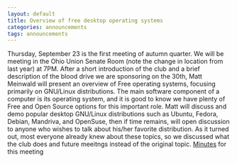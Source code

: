 ```yaml
---
layout: default
title: Overview of free desktop operating systems
categories: announcements
tags: announcements
---
```

Thursday, September 23 is the first meeting of autumn quarter. We will be meeting in the Ohio Union Senate Room (note the change in location from last year) at 7PM. After a short introduction of the club and a brief description of the blood drive we are sponsoring on the 30th, Matt Meinwald will present an overview of Free operating systems, focusing primarily on GNU/Linux distributions. The main software component of a computer is its operating system, and it is good to know we have plenty of Free and Open Source options for this important role. Matt will discuss and demo popular desktop GNU/Linux distributions such as Ubuntu, Fedora, Debian, Mandriva, and OpenSuse, then if time remains, will open discussion to anyone who wishes to talk about his/her favorite distribution. As it turned out, most everyone already knew about these topics, so we discussed what the club does and future meeitngs instead of the original topic. [Minutes](/~paradigm/minutes.html#htoc7) for this meeting
